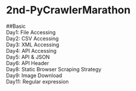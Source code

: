 # 2nd-PyCrawlerMarathon  
##Basic  
Day1: File Accessing    
Day2: CSV Accessing  
Day3: XML Accessing  
Day4: API Accessing  
Day5: API & JSON  
Day6: API Header  
Day8: Static Browser Scraping Strategy  
Day9: Image Download  
Day11: Regular expression  
